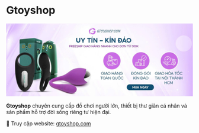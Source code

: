 # Gtoyshop

![Banner](gen-h-Gtoyshop1.jpg)

**Gtoyshop** chuyên cung cấp đồ chơi người lớn, thiết bị thư giãn cá nhân và sản phẩm hỗ trợ đời sống riêng tư hiện đại.

🔗 Truy cập website: [gtoyshop.com](https://gtoyshop.com)
